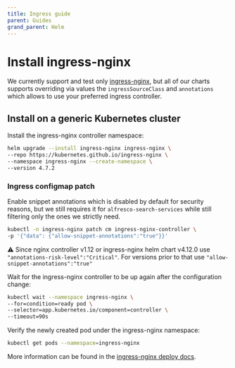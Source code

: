 ```yaml
---
title: Ingress guide
parent: Guides
grand_parent: Helm
---
```


# Install ingress-nginx

We currently support and test only
[ingress-nginx](https://github.com/kubernetes/ingress-nginx), but all of our
charts supports overriding via values the `ingressSourceClass` and `annotations`
which allows to use your preferred ingress controller.

## Install on a generic Kubernetes cluster

Install the ingress-nginx controller namespace:

```bash
helm upgrade --install ingress-nginx ingress-nginx \
--repo https://kubernetes.github.io/ingress-nginx \
--namespace ingress-nginx --create-namespace \
--version 4.7.2
```

### Ingress configmap patch

Enable snippet annotations which is disabled by default for security reasons, but
we still requires it for `alfresco-search-services` while still filtering only
the ones we strictly need.

```bash
kubectl -n ingress-nginx patch cm ingress-nginx-controller \
-p '{"data": {"allow-snippet-annotations":"true"}}'
```

:warning: Since nginx controller v1.12 or ingress-nginx helm chart v4.12.0 use
`"annotations-risk-level":"Critical"`. For versions prior to that use
`"allow-snippet-annotations":"true"`

Wait for the ingress-nginx controller to be up again after the configuration change:

```sh
kubectl wait --namespace ingress-nginx \
--for=condition=ready pod \
--selector=app.kubernetes.io/component=controller \
--timeout=90s
```

Verify the newly created pod under the ingress-nginx namespace:

```sh
kubectl get pods --namespace=ingress-nginx
```

More information can be found in the
[ingress-nginx deploy docs](https://kubernetes.github.io/ingress-nginx/deploy/).
